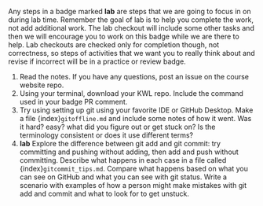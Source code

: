 Any steps in a badge marked **lab** are steps that we are going to focus in on during lab time.  Remember the goal of lab is to help you complete the work, not add additional work. The lab checkout will include some other tasks and then we will encourage you to work on this badge while we are there to help. Lab checkouts are checked only for completion though, not correctness, so steps of activities that we want you to really think about and revise if incorrect will be in a practice or review badge. 

1. Read the notes. If you have any questions, post an issue on the course website repo. 
2. Using your terminal, download your KWL repo. Include the command used in your badge PR comment. 
3. Try using setting up git using your favorite IDE or GitHub Desktop. Make a file {index}`gitoffline.md` and include some notes of how it went. Was it hard? easy? what did you figure out or get stuck on? Is the terminology consistent or does it use different terms?
2. **lab** Explore the difference between git add and git commit: try committing and pushing without adding, then add and push without committing. Describe what happens in each case in a file called {index}`gitcommit_tips.md`. Compare what happens based on what you can see on GitHub and what you can see with git status. Write a scenario with examples of how a person might make mistakes with git add and commit and what to look for to get unstuck. 